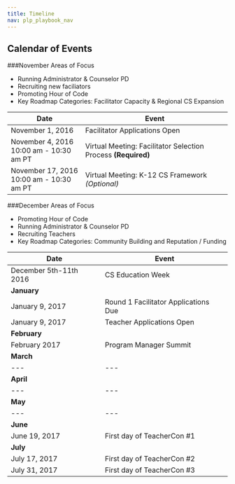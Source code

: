 ```yaml
---
title: Timeline
nav: plp_playbook_nav
---
```


<a id="top"></a>

## Calendar of Events

###November Areas of Focus

- Running Administrator & Counselor PD<br/> 
- Recruiting new faciliators<br/> 
- Promoting Hour of Code<br/>
- Key Roadmap Categories: Facilitator Capacity & Regional CS Expansion<br/>

| **Date** | **Event** |
|------|-------|
| November 1, 2016 | Facilitator Applications Open |
| November 4, 2016 <br/> 10:00 am - 10:30 am PT| Virtual Meeting: Facilitator Selection Process **(Required)** |
| November 17, 2016 <br/> 10:00 am - 10:30 am PT | Virtual Meeting: K-12 CS Framework *(Optional)* |

###December Areas of Focus

- Promoting Hour of Code<br/>
- Running Administrator & Counselor PD<br/> 
- Recruiting Teachers<br/> 
- Key Roadmap Categories: Community Building and Reputation / Funding<br/>

| **Date** | **Event** |
|------|-------|
| December 5th-11th 2016 | CS Education Week |
| **January** ||
| January 9, 2017 | Round 1 Facilitator Applications Due |
| January 9, 2017 | Teacher Applications Open |
| **February** ||
| February 2017 | Program Manager Summit |
| **March** ||
| --- | --- |
| **April** ||
| --- | --- |
| **May** ||
| --- | --- |
| **June** ||
| June 19, 2017 | First day of TeacherCon #1 |
| **July** ||
| July 17, 2017 | First day of TeacherCon #2 |
| July 31, 2017 | First day of TeacherCon #3 |









